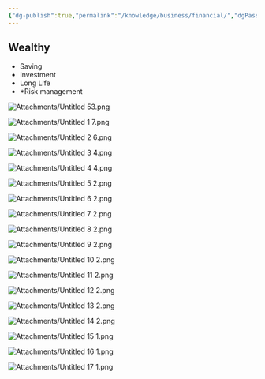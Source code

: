 ```yaml
---
{"dg-publish":true,"permalink":"/knowledge/business/financial/","dgPassFrontmatter":true}
---
```


## Wealthy
- Saving
- Investment
- Long Life
- *Risk management

![Attachments/Untitled 53.png](/img/user/Attachments/Untitled%2053.png)

![Attachments/Untitled 1 7.png](/img/user/Attachments/Untitled%201%207.png)

![Attachments/Untitled 2 6.png](/img/user/Attachments/Untitled%202%206.png)

![Attachments/Untitled 3 4.png](/img/user/Attachments/Untitled%203%204.png)

![Attachments/Untitled 4 4.png](/img/user/Attachments/Untitled%204%204.png)

![Attachments/Untitled 5 2.png](/img/user/Attachments/Untitled%205%202.png)

![Attachments/Untitled 6 2.png](/img/user/Attachments/Untitled%206%202.png)

![Attachments/Untitled 7 2.png](/img/user/Attachments/Untitled%207%202.png)

![Attachments/Untitled 8 2.png](/img/user/Attachments/Untitled%208%202.png)

![Attachments/Untitled 9 2.png](/img/user/Attachments/Untitled%209%202.png)

![Attachments/Untitled 10 2.png](/img/user/Attachments/Untitled%2010%202.png)

![Attachments/Untitled 11 2.png](/img/user/Attachments/Untitled%2011%202.png)

![Attachments/Untitled 12 2.png](/img/user/Attachments/Untitled%2012%202.png)

![Attachments/Untitled 13 2.png](/img/user/Attachments/Untitled%2013%202.png)

![Attachments/Untitled 14 2.png](/img/user/Attachments/Untitled%2014%202.png)

![Attachments/Untitled 15 1.png](/img/user/Attachments/Untitled%2015%201.png)

![Attachments/Untitled 16 1.png](/img/user/Attachments/Untitled%2016%201.png)

![Attachments/Untitled 17 1.png](/img/user/Attachments/Untitled%2017%201.png)
